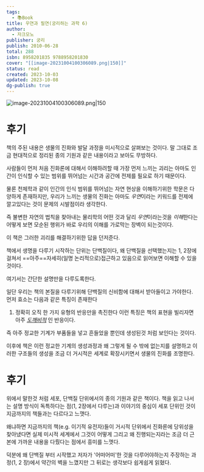 ```yaml
---
tags:
  - 📚Book
title: 우연과 필연(궁리하는 과학 6)
author:
  - 자크모노
publisher: 궁리
publish: 2010-06-28
total: 288
isbn: 8958201835 9788958201830
cover: "[[image-20231004100306089.png|150]]"
status: read
created: 2023-10-03
updated: 2023-10-08
dg-publish: true
---
```


![image-20231004100306089.png|150](/img/user/kr/%EA%B8%B0%EB%A1%9D/assets/%EC%9A%B0%EC%97%B0%EA%B3%BC%20%ED%95%84%EC%97%B0(%EA%B6%81%EB%A6%AC%ED%95%98%EB%8A%94%20%EA%B3%BC%ED%95%99%206)%20-%20%EC%9E%90%ED%81%AC%EB%AA%A8%EB%85%B8/image-20231004100306089.png)

# 후기
책의 주된 내용은 생물의 진화와 발달 과정을 미시적으로 살펴보는 것이다.
말 그대로 조금 현대적으로 정리된 종의 기원과 같은 내용이라고 보아도 무방하다.

사람들이 먼저 처음 진화론에 대해서 이해하려할 때 가장 먼저 느끼는 괴리는 아마도 인간이 인식할 수 있는 범위를 뛰어넘는 시간과 공간에 전제를 필요로 하기 때문이다.

물론 천체학과 같이 인간의 인식 범위를 뛰어넘는 자연 현상을 이해하기위한 학문은 다양하게 존재하지만, 우리가 느끼는 생물의 진화는 아마도 *우연*이라는 키워드를 전제에 깔고있다는 것이 문제의 시발점이라 생각한다.

즉 불변한 자연의 법칙을 찾아내는 물리학의 어떤 것과 달리 *우연*이라는것을 *이해*한다는 어떻게 보면 모순된 행위가 바로 우리의 이해를 가로막는 장벽이 되는것이다.

이 책은 그러한 괴리를 해결하기위한 답을 던저준다.

책에서 생명을 다루기 시작하는 단위는 단백질이다, 왜 단백질을 선택했는지는 1, 2장에 걸쳐서 ==아주==자세히(일명 논리적으로)접근하고 있음으로 읽어보면 이해할 수 있을 것이다.

여기서는 간단한 설명만을 다루도록한다.

일단 우리는 책의 본질을 다루기위해 단백질의 신비함에 대해서 받아들이고 가야한다.
먼저 효소는 다음과 같은 특징이 존재한다
1. 정확히 오직 한 가지 유형의 반응만을 촉진한다
이런 특징은 책의 표현을 빌리자면 아주 [*도깨비적*](https://en.wikipedia.org/wiki/Maxwell%27s_demon) 인 반응이다.

즉 아주 정교한 기계가 부품들을 넣고 흔들었을 뿐인데 생성된것 처럼 보인다는 것이다.

이후에 책은 이런 정교한 기계의 생성과정과 왜 그렇게 될 수 밖에 없는지를 설명하고 이러한 구조들의 생성을 조금 더 거시적은 세계로 확장시키면서 생물의 진화를 조명한다.

# 후기
위에서 말한것 처럼 세포, 단백질 단위에서의 종의 기원과 같은 책이다. 책을 읽고 나서는 설명 방식이 독특하다는 점(1, 2장에서 다루는)과 이야기의 중심이 세포 단위인 것이 지금까지의 책들과는 다르다고 느꼇다.

왜냐하면 지금까지의 책(e.g. 이기적 유전자)들이 거시적 단위에서 진화론에 당위성을 찾아냈다면 실제 미시적 세계에서 그것이 어떻게 그리고 왜 진행되는지라는 조금 더 근본에 가까운 내용을 다뤘다는 점에서 흥미를 느꼇다.

덕분에 왜 단백질 부터 시작했고 저자가 '어떠어떠'한 것을 다루어야하는지 주장하는 과정(1, 2 장)에서 약간의 벽을 느꼈지만 그 뒤로는 생각보다 쉽게쉽게 읽혔다.


